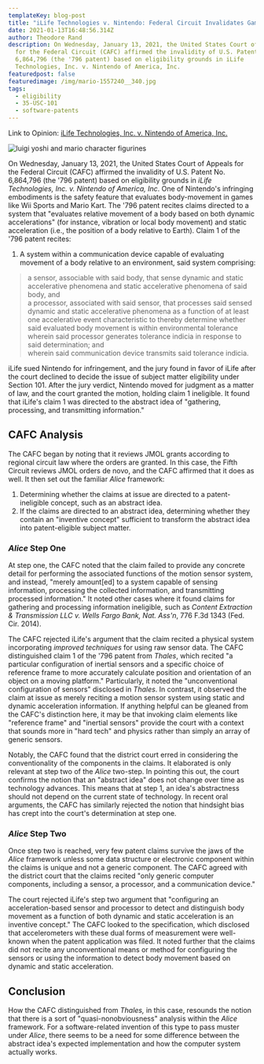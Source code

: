 ```yaml
---
templateKey: blog-post
title: "iLife Technologies v. Nintendo: Federal Circuit Invalidates Gaming Patents"
date: 2021-01-13T16:48:56.314Z
author: Theodore Rand
description: On Wednesday, January 13, 2021, the United States Court of Appeals
  for the Federal Circuit (CAFC) affirmed the invalidity of U.S. Patent No.
  6,864,796 (the '796 patent) based on eligibility grounds in iLife
  Technologies, Inc. v. Nintendo of America, Inc.
featuredpost: false
featuredimage: /img/mario-1557240__340.jpg
tags:
  - eligibility
  - 35-USC-101
  - software-patents
---
```

Link to Opinion: [iLife Technologies, Inc. v. Nintendo of America, Inc.](http://www.cafc.uscourts.gov/sites/default/files/opinions-orders/20-1477.OPINION.1-13-2021_1716793.pdf)

![luigi yoshi and mario character figurines](/img/mario-1557240__340.jpg)

On Wednesday, January 13, 2021, the United States Court of Appeals for the Federal Circuit (CAFC) affirmed the invalidity of U.S. Patent No. 6,864,796 (the '796 patent) based on eligibility grounds in *iLife Technologies, Inc. v. Nintendo of America, Inc*. One of Nintendo's infringing embodiments is the safety feature that evaluates body-movement in games like Wii Sports and Mario Kart. The '796 patent recites claims directed to a system that "evaluates relative movement of a body based on both dynamic accelerations" (for instance, vibration or local body movement) and static acceleration (i.e., the position of a body relative to Earth). Claim 1 of the '796 patent recites:

1. A system within a communication device capable of evaluating movement of a body relative to an environment, said system comprising:

> a sensor, associable with said body, that sense dynamic and static accelerative phenomena and static accelerative phenomena of said body, and<br/>
> a processor, associated with said sensor, that processes said sensed dynamic and static accelerative phenomena as a function of at least one accelerative event characteristic to thereby determine whether said evaluated body movement is within environmental tolerance<br/>
> wherein said processor generates tolerance indicia in response to said determination; and<br/>
> wherein said communication device transmits said tolerance indicia.

iLife sued Nintendo for infringement, and the jury found in favor of iLife after the court declined to decide the issue of subject matter eligibility under Section 101. After the jury verdict, Nintendo moved for judgment as a matter of law, and the court granted the motion, holding claim 1 ineligible. It found that iLife's claim 1 was directed to the abstract idea of "gathering, processing, and transmitting information."

## CAFC Analysis

The CAFC began by noting that it reviews JMOL grants according to regional circuit law where the orders are granted. In this case, the Fifth Circuit reviews JMOL orders de novo, and the CAFC affirmed that it does as well. It then set out the familiar *Alice* framework:

1. Determining whether the claims at issue are directed to a patent-ineligible concept, such as an abstract idea.
2. If the claims are directed to an abstract idea, determining whether they contain an "inventive concept" sufficient to transform the abstract idea into patent-eligible subject matter.

### *Alice* Step One

At step one, the CAFC noted that the claim failed to provide any concrete detail for performing the associated functions of the motion sensor system, and instead, "merely amount\[ed] to a system capable of sensing information, processing the collected information, and transmitting processed information." It noted other cases where it found claims for gathering and processing information ineligible, such as *Content Extraction & Transmission LLC v. Wells Fargo Bank, Nat. Ass'n*, 776 F.3d 1343 (Fed. Cir. 2014).

The CAFC rejected iLife's argument that the claim recited a physical system incorporating *improved techniques* for using raw sensor data. The CAFC distinguished claim 1 of the '796 patent from *Thales*, which recited "a particular configuration of inertial sensors and a specific choice of reference frame to more accurately calculate position and orientation of an object on a moving platform." Particularly, it noted the "unconventional configuration of sensors" disclosed in *Thales*. In contrast, it observed the claim at issue as merely reciting a motion sensor system using static and dynamic acceleration information. If anything helpful can be gleaned from the CAFC's distinction here, it may be that invoking claim elements like "reference frame" and "inertial sensors" provide the court with a context that sounds more in "hard tech" and physics rather than simply an array of generic sensors.

Notably, the CAFC found that the district court erred in considering the conventionality of the components in the claims. It elaborated is only relevant at step two of the *Alice* two-step. In pointing this out, the court confirms the notion that an "abstract idea" does not change over time as technology advances. This means that at step 1, an idea's abstractness should not depend on the current state of technology. In recent oral arguments, the CAFC has similarly rejected the notion that hindsight bias has crept into the court's determination at step one.

### *Alice* Step Two

Once step two is reached, very few patent claims survive the jaws of the *Alice* framework unless some data structure or electronic component within the claims is unique and not a generic component. The CAFC agreed with the district court that the claims recited "only generic computer components, including a sensor, a processor, and a communication device."

The court rejected iLife's step two argument that "configuring an acceleration-based sensor and processor to detect and distinguish body movement as a function of both dynamic and static acceleration is an inventive concept." The CAFC looked to the specification, which disclosed that accelerometers with these dual forms of measurement were well-known when the patent application was filed. It noted further that the claims did not recite any unconventional means or method for configuring the sensors or using the information to detect body movement based on dynamic and static acceleration.

## Conclusion

How the CAFC distinguished from *Thales,* in this case, resounds the notion that there is a sort of "quasi-nonobviousness" analysis within the *Alice* framework. For a software-related invention of this type to pass muster under *Alice*, there seems to be a need for some difference between the abstract idea's expected implementation and how the computer system actually works.